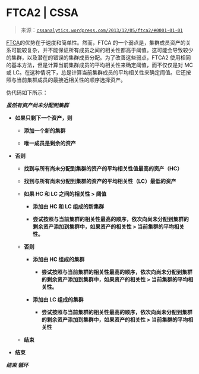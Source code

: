 <!--yml

类别：未分类

日期：2024 年 05 月 12 日 17:56:10

-->

# FTCA2 | CSSA

> 来源：[`cssanalytics.wordpress.com/2013/12/05/ftca2/#0001-01-01`](https://cssanalytics.wordpress.com/2013/12/05/ftca2/#0001-01-01)

[FTCA](https://cssanalytics.wordpress.com/2013/11/26/fast-threshold-clustering-algorithm-ftca/ "快速阈值聚类算法（FTCA）")的优势在于速度和简单性。然而，FTCA 的一个弱点是，集群成员资产的关系可能较复杂，并不能保证所有成员之间的相关性都高于阈值。这可能会导致较少的集群，以及潜在的错误的集群成员分配。为了改善这些弱点，FTCA2 使用相同的基本方法，但是计算当前集群成员的平均相关性来确定阈值，而不仅仅是对 MC 或 LC。在这种情况下，总是计算当前集群成员的平均相关性来确定阈值。它还按照与当前集群成员的最接近相关性的顺序选择资产。

伪代码如下所示：

***虽然有资产尚未分配到集群***

+   **如果只剩下一个资产，则**

    +   **添加一个新的集群**

    +   **唯一成员是剩余的资产**

+   **否则**

    +   **找到与所有尚未分配到集群的资产的平均相关性值最高的资产（HC）**

    +   **找到与所有尚未分配到集群的资产的平均相关性（LC）最低的资产**

    +   **如果 HC 和 LC 之间的相关性 > 阈值**

        +   **添加由 HC 和 LC 组成的新集群**

        +   **尝试按照与当前集群的相关性最高的顺序，依次向尚未分配到集群的剩余资产添加到集群中，如果资产的相关性 > 当前集群的平均相关性。**

    +   **否则**

        +   **添加由 HC 组成的集群**

            +   **尝试按照与当前集群的相关性最高的顺序，依次向尚未分配到集群的剩余资产添加到集群中，如果资产的相关性 > 当前集群的平均相关性。**

        +   **添加由 LC 组成的集群**

            +   **尝试按照与当前集群的相关性最高的顺序，依次向尚未分配到集群的剩余资产添加到集群中，如果资产的相关性 > 当前集群的平均相关性**

    +   **结束**

+   **结束**

***结束 循环***
